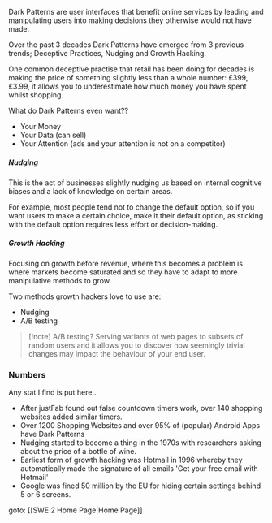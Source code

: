 Dark Patterns are user interfaces that benefit online services by leading and manipulating users into making decisions they otherwise would not have made.

Over the past 3 decades Dark Patterns have emerged from 3 previous trends; Deceptive Practices, Nudging and Growth Hacking.

One common deceptive practise that retail has been doing for decades is making the price of something slightly less than a whole number: £399, £3.99, it allows you to underestimate how much money you have spent whilst shopping.

What do Dark Patterns even want??
- Your Money
- Your Data (can sell)
- Your Attention (ads and your attention is not on a competitor)

##### Nudging
This is the act of businesses slightly nudging us based on internal cognitive biases and a lack of knowledge on certain areas.

For example, most people tend not to change the default option, so if you want users to make a certain choice, make it their default option, as sticking with the default option requires less effort or decision-making.

##### Growth Hacking
Focusing on growth before revenue, where this becomes a problem is where markets become saturated and so they have to adapt to more manipulative methods to grow.

Two methods growth hackers love to use are:
- Nudging
- A/B testing

>[!note] A/B testing?
>Serving variants of web pages to subsets of random users and it allows you to discover how seemingly trivial changes may impact the behaviour of your end user. 


### Numbers
Any stat I find is put here..

- After justFab found out false countdown timers work, over 140 shopping websites added similar timers.
- Over 1200 Shopping Websites and over 95% of (popular) Android Apps have Dark Patterns
- Nudging started to become a thing in the 1970s with researchers asking about the price of a bottle of wine.
- Earliest form of growth hacking was Hotmail in 1996 whereby they automatically made the signature of all emails 'Get your free email with Hotmail'
- Google was fined 50 million by the EU for hiding certain settings behind 5 or 6 screens.

goto: [[SWE 2 Home Page|Home Page]]
